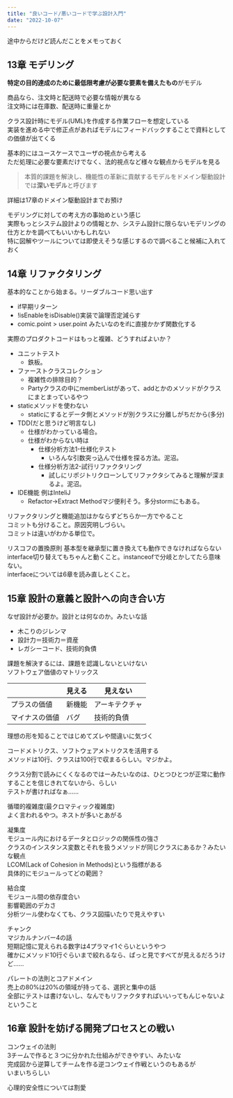 ```yaml
---
title: "良いコード/悪いコードで学ぶ設計入門"
date: "2022-10-07"
---
```


途中からだけど読んだことをメモっておく

## 13章 モデリング

**特定の目的達成のために最低限考慮が必要な要素を備えたもの**がモデル

商品なら、注文時と配送時で必要な情報が異なる  
注文時には在庫数、配送時に重量とか

クラス設計時にモデル(UML)を作成する作業フローを想定している  
実装を進める中で修正点があればモデルにフィードバックすることで資料としての価値が出てくる  

基本的にはユースケースでユーザの視点から考える  
ただ処理に必要な要素だけでなく、法的視点など様々な観点からモデルを見る  

>本質的課題を解決し、機能性の革新に貢献するモデルをドメイン駆動設計では**深いモデル**と呼びます

詳細は17章のドメイン駆動設計までお預け

モデリングに対しての考え方の事始めという感じ  
実際もっとシステム設計よりの情報とか、システム設計に限らないモデリングの仕方とかを調べてもいいかもしれない  
特に図解やツールについては即使えそうな感じするので調べること候補に入れておく

## 14章 リファクタリング

基本的なことから始まる。リーダブルコード思い出す

- if早期リターン
- !isEnableをisDisable()実装で論理否定減らす
- comic.point > user.point みたいなのをifに直接かかず関数化する

実際のプロダクトコードはもっと複雑、どうすればよいか？

- ユニットテスト
  - 鉄板。
- ファーストクラスコレクション
  - 複雑性の排除目的？
  - Partyクラスの中にmemberListがあって、addとかのメソッドがクラスにまとまっているやつ
- staticメソッドを使わない
  - staticにするとデータ側とメソッドが別クラスに分離しがちだから(多分)
- TDD(だと思うけど明言なし)
  - 仕様がわかっている場合。
  - 仕様がわからない時は
    - 仕様分析方法1-仕様化テスト
      - いろんな引数突っ込んで仕様を探る方法。泥沼。
    - 仕様分析方法2-試行リファクタリング
      - 試しにリポジトリクローンしてリファクタシてみると理解が深まるよ。泥沼。
- IDE機能 例はInteliJ
  - Refactor→Extract Methodマジ便利そう。多分stormにもある。

リファクタリングと機能追加はかならずどちらか一方でやること  
コミットも分けること。原因究明しづらい。  
コミットは違いがわかる単位で。

リスコフの置換原則 基本型を継承型に置き換えても動作できなければならない  
interface切り替えてもちゃんと動くこと。instanceofで分岐とかしてたら意味ない。  
interfaceについては6章を読み直しとくこと。

## 15章 設計の意義と設計への向き合い方

なぜ設計が必要か。設計とは何なのか。みたいな話

- 木こりのジレンマ
- 設計力＝技術力＝資産
- レガシーコード、技術的負債

課題を解決するには、課題を認識しないといけない  
ソフトウェア価値のマトリックス

|                | 見える | 見えない       |
| -------------- | ------ | -------------- |
| プラスの価値   | 新機能 | アーキテクチャ |
| マイナスの価値 | バグ   | 技術的負債     |

理想の形を知ることではじめてズレや間違いに気づく

コードメトリクス、ソフトウェアメトリクスを活用する  
メソッドは10行、クラスは100行で収まるらしい。マジかよ。

クラス分割で読みにくくなるのではーみたいなのは、ひとつひとつが正常に動作することを信じきれてないから、らしい  
テストが書ければなぁ……

循環的複雑度(最クロマティック複雑度)  
よく言われるやつ。ネストが多いとあがる

凝集度  
モジュール内におけるデータとロジックの関係性の強さ  
クラスのインスタンス変数とそれを扱うメソッドが同じクラスにあるか？みたいな観点  
LCOM(Lack of Cohesion in Methods)という指標がある  
具体的にモジュールってどの範囲？

結合度  
モジュール間の依存度合い  
影響範囲のデカさ  
分析ツール使わなくても、クラス図描いたりで見えやすい

チャンク  
マジカルナンバー4の話  
短期記憶に覚えられる数字は4プラマイ1ぐらいというやつ  
確かにメソッド10行ぐらいまで絞れるなら、ぱっと見ですべてが見えるだろうけど……

パレートの法則とコアドメイン  
売上の80%は20%の領域が持ってる、選択と集中の話  
全部にテストは書けないし、なんでもリファクタすればいいってもんじゃないよということ

## 16章 設計を妨げる開発プロセスとの戦い

コンウェイの法則  
3チームで作ると３つに分かれた仕組みができやすい、みたいな  
完成図から逆算してチームを作る逆コンウェイ作戦というのもあるが  
いまいちらしい

心理的安全性については割愛

